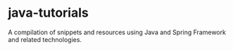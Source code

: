 # java-tutorials
A compilation of snippets and resources using Java and Spring Framework and related technologies.
